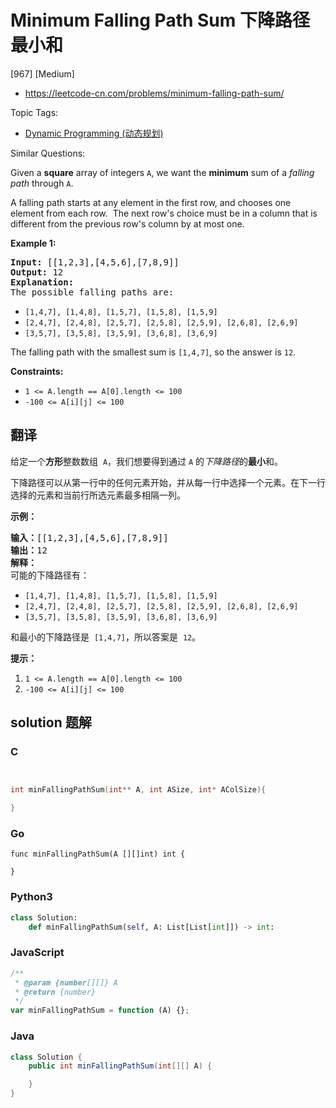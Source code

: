 # Minimum Falling Path Sum 下降路径最小和

[967] [Medium]

- https://leetcode-cn.com/problems/minimum-falling-path-sum/

Topic Tags:

- [Dynamic Programming (动态规划)](https://leetcode-cn.com/tag/dynamic-programming/)

Similar Questions:

Given a **square** array of integers `A`, we want the **minimum** sum of a _falling path_ through `A`.

A falling path starts at any element in the first row, and chooses one element from each row.  The next row's choice must be in a column that is different from the previous row's column by at most one.

**Example 1:**

<pre><strong>Input: </strong><span id="example-input-1-1">[[1,2,3],[4,5,6],[7,8,9]]</span>
<strong>Output: </strong><span id="example-output-1">12</span>
<strong>Explanation: </strong>
The possible falling paths are:
</pre>

- `[1,4,7], [1,4,8], [1,5,7], [1,5,8], [1,5,9]`
- `[2,4,7], [2,4,8], [2,5,7], [2,5,8], [2,5,9], [2,6,8], [2,6,9]`
- `[3,5,7], [3,5,8], [3,5,9], [3,6,8], [3,6,9]`

The falling path with the smallest sum is `[1,4,7]`, so the answer is `12`.

**Constraints:**

- `1 <= A.length == A[0].length <= 100`
- `-100 <= A[i][j] <= 100`

## 翻译

给定一个**方形**整数数组  `A`，我们想要得到通过 `A` 的*下降路径*的**最小**和。

下降路径可以从第一行中的任何元素开始，并从每一行中选择一个元素。在下一行选择的元素和当前行所选元素最多相隔一列。

**示例：**

<pre><strong>输入：</strong>[[1,2,3],[4,5,6],[7,8,9]]
<strong>输出：</strong>12
<strong>解释：</strong>
可能的下降路径有：
</pre>

- `[1,4,7], [1,4,8], [1,5,7], [1,5,8], [1,5,9]`
- `[2,4,7], [2,4,8], [2,5,7], [2,5,8], [2,5,9], [2,6,8], [2,6,9]`
- `[3,5,7], [3,5,8], [3,5,9], [3,6,8], [3,6,9]`

和最小的下降路径是  `[1,4,7]`，所以答案是  `12`。

**提示：**

1.  `1 <= A.length == A[0].length <= 100`
2.  `-100 <= A[i][j] <= 100`

## solution 题解

### C

```c


int minFallingPathSum(int** A, int ASize, int* AColSize){

}
```

### Go

```golang
func minFallingPathSum(A [][]int) int {

}
```

### Python3

```python
class Solution:
    def minFallingPathSum(self, A: List[List[int]]) -> int:
```

### JavaScript

```javascript
/**
 * @param {number[][]} A
 * @return {number}
 */
var minFallingPathSum = function (A) {};
```

### Java

```java
class Solution {
    public int minFallingPathSum(int[][] A) {

    }
}
```
